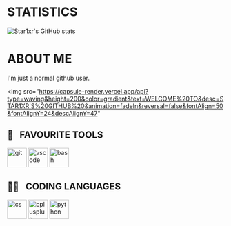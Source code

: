 

# STATISTICS

![Star1xr's GitHub stats](https://github-readme-stats.vercel.app/api?username=Star1xr&show_icons=true&theme=transparent)

# ABOUT ME
I'm just a normal github user.

<img src="https://capsule-render.vercel.app/api?type=waving&height=200&color=gradient&text=WELCOME%20TO&desc=STAR1XR'S%20GITHUB%20&animation=fadeIn&reversal=false&fontAlign=50&fontAlignY=24&descAlignY=47"

<h2> 🔧 &nbsp; FAVOURITE TOOLS</h2>
<p align="left">
<img src="https://cdn.jsdelivr.net/gh/devicons/devicon/icons/git/git-original.svg" alt="git" width="45" height="45"/>
<img src="https://cdn.jsdelivr.net/gh/devicons/devicon/icons/vscode/vscode-original.svg" alt="vscode" width="45" height="45"/>
<img src="https://cdn.jsdelivr.net/gh/devicons/devicon/icons/bash/bash-original.svg" alt="bash" width="45" height="45"/>

<h2> 👨‍💻 &nbsp; CODING LANGUAGES</h2>
<p align="left">
<img src="https://cdn.jsdelivr.net/gh/devicons/devicon/icons/csharp/csharp-original.svg" alt="cs" width="45" height="45"/>
<img src="https://cdn.jsdelivr.net/gh/devicons/devicon/icons/cplusplus/cplusplus-original.svg" alt="cplusplus" width="45" height="45"/>
<img
src="https://cdn.jsdelivr.net/gh/devicons/devicon/icons/python/python-original-wordmark.svg" alt="python" width="45" height="45"/>
